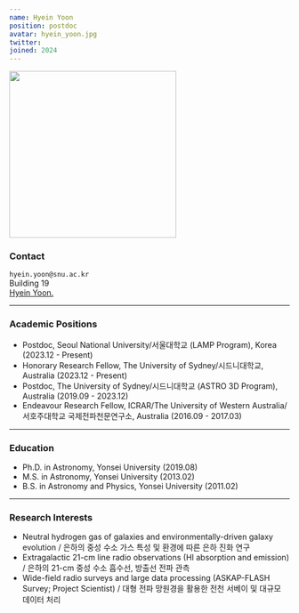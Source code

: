 ```yaml
---
name: Hyein Yoon
position: postdoc
avatar: hyein_yoon.jpg
twitter:
joined: 2024
---
```


<img width="300" src="{{site.baseurl}}/images/people/{{page.avatar}}" data-action="zoom">

### Contact

<i class="fa fa-envelope-o"></i>  `hyein.yoon@snu.ac.kr`<br>
<i class="fa fa-building"></i> Building 19 <br> 
<a href="https://hyeinyoon.github.io"><i class="fa-solid fa-link"></i> Hyein Yoon.</a><br>

<hr>

### Academic Positions

* Postdoc, Seoul National University/서울대학교 (LAMP Program), Korea (2023.12 - Present)
* Honorary Research Fellow, The University of Sydney/시드니대학교, Australia (2023.12 - Present)
* Postdoc, The University of Sydney/시드니대학교 (ASTRO 3D Program), Australia (2019.09 - 2023.12)
* Endeavour Research Fellow, ICRAR/The University of Western Australia/서호주대학교 국제전파천문연구소, Australia (2016.09 - 2017.03)

<hr> 

### Education

* Ph.D. in Astronomy, Yonsei University (2019.08)
* M.S. in Astronomy, Yonsei University (2013.02)
* B.S. in Astronomy and Physics, Yonsei University (2011.02)

<hr>

### Research Interests

* Neutral hydrogen gas of galaxies and environmentally-driven galaxy evolution / 은하의 중성 수소 가스 특성 및 환경에 따른 은하 진화 연구
* Extragalactic 21-cm line radio observations (HI absorption and emission) / 은하의 21-cm 중성 수소 흡수선, 방출선 전파 관측 
* Wide-field radio surveys and large data processing (ASKAP-FLASH Survey; Project Scientist) / 대형 전파 망원경을 활용한 전천 서베이 및 대규모 데이터 처리
